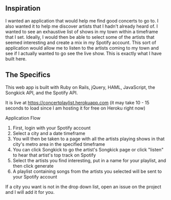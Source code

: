 Inspiration
-------------

I wanted an application that would help me find good concerts to go to. I also wanted it to help me discover artists
that I hadn't already heard of. I wanted to see an exhaustive list of shows in my town within a timeframe that I set.
Ideally, I would then be able to select some of the artists that seemed interesting and create a mix in my Spotify account.
This sort of application would allow me to listen to the artists coming to my town and see if I actually wanted to go see the live show.
This is exactly what I have built here.


The Specifics
--------------

This web app is built with Ruby on Rails, jQuery, HAML, JavaScript, the Songkick API, and the Spotify API.

It is live at https://concertplaylist.herokuapp.com (it may take 10 - 15 seconds to load
since I am hosting it for free on Heroku right now)

Application Flow

1. First, login with your Spotify account
2. Select a city and a date timeframe
3. You will then be taken to a page with all the artists playing shows in that city's metro area in the specified timeframe
4. You can click Songkick to go the artist's Songkick page or click "listen" to hear that artist's top track on Spotify
5. Select the artists you find interesting, put in a name for your playlist, and then click generate
6. A playlist containing songs from the artists you selected will be sent to your Spotify account

If a city you want is not in the drop down list, open an issue on the project and I will add it for you.

